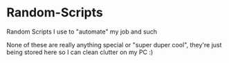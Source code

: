 # Random-Scripts
Random Scripts I use to "automate" my job and such

None of these are really anything special or "super duper cool", they're just being stored here so I can clean clutter on my PC :)
